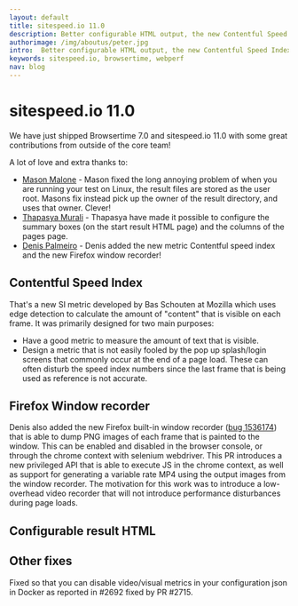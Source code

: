 ```yaml
---
layout: default
title: sitespeed.io 11.0  
description: Better configurable HTML output, the new Contentful Speed Index, Firefox Window recoirder and finally no root in Docker.
authorimage: /img/aboutus/peter.jpg
intro:  Better configurable HTML output, the new Contentful Speed Index, Firefox Window recoirder and finally no root in Docker.
keywords: sitespeed.io, browsertime, webperf
nav: blog
---
```


# sitespeed.io 11.0 

We have just shipped Browsertime 7.0 and sitespeed.io 11.0 with some great contributions from outside of the core team!

A lot of love and extra thanks to:
* [Mason Malone](https://github.com/MasonM) - Mason fixed the long annoying problem of when you are running your test on Linux, the result files are stored as the user root. Masons fix instead pick up the owner of the result directory, and uses that owner. Clever!
* [Thapasya Murali](https://github.com/thapasya-m) - Thapasya have made it possible to configure the summary boxes (on the start result HTML page) and the columns of the pages page. 
* [Denis Palmeiro](https://github.com/dpalmeiro) - Denis added the new metric Contentful speed index and the new Firefox window recorder! 



## Contentful Speed Index
That's a new SI metric developed by Bas Schouten at Mozilla which uses edge detection to calculate the amount of "content" that is visible on each frame. It was primarily designed for two main purposes: 
* Have a good metric to measure the amount of text that is visible. 
* Design a metric that is not easily fooled by the pop up splash/login screens that commonly occur at the end of a page load. These can often disturb the speed index numbers since the last frame that is being used as reference is not accurate. 

## Firefox Window recorder

Denis also added the new Firefox built-in window recorder ([bug 1536174](https://bugzilla.mozilla.org/show_bug.cgi?id=1536174)) that is able to dump PNG images of each frame that is painted to the window. This can be enabled and disabled in the browser console, or through the chrome context with selenium webdriver. This PR introduces a new privileged API that is able to execute JS in the chrome context, as well as support for generating a variable rate MP4 using the output images from the window recorder. The motivation for this work was to introduce a low-overhead video recorder that will not introduce performance disturbances during page loads.

## Configurable result HTML


## Other fixes
Fixed so that you can disable video/visual metrics in your configuration json in Docker as reported in #2692 fixed by PR #2715.